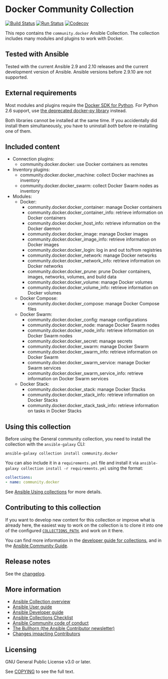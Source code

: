 # Docker Community Collection
[![Build Status](
https://dev.azure.com/ansible/community.docker/_apis/build/status/CI?branchName=main)](https://dev.azure.com/ansible/community.docker/_build?definitionId=21)
[![Run Status](https://api.shippable.com/projects/5f992599cc07df00079b99d1/badge?branch=main)](https://app.shippable.com/github/ansible-collections/community.docker/dashboard)
[![Codecov](https://img.shields.io/codecov/c/github/ansible-collections/community.docker)](https://codecov.io/gh/ansible-collections/community.docker)

This repo contains the `community.docker` Ansible Collection. The collection includes many modules and plugins to work with Docker.

## Tested with Ansible

Tested with the current Ansible 2.9 and 2.10 releases and the current development version of Ansible. Ansible versions before 2.9.10 are not supported.

## External requirements

Most modules and plugins require the [Docker SDK for Python](https://pypi.org/project/docker/). For Python 2.6 support, use [the deprecated docker-py library](https://pypi.org/project/docker-py/) instead.

Both libraries cannot be installed at the same time. If you accidentally did install them simultaneously, you have to uninstall *both* before re-installing one of them.

## Included content

* Connection plugins:
  - community.docker.docker: use Docker containers as remotes
* Inventory plugins:
  - community.docker.docker_machine: collect Docker machines as inventory
  - community.docker.docker_swarm: collect Docker Swarm nodes as inventory
* Modules:
  * Docker:
    - community.docker.docker_container: manage Docker containers
    - community.docker.docker_container_info: retrieve information on Docker containers
    - community.docker.docker_host_info: retrieve information on the Docker daemon
    - community.docker.docker_image: manage Docker images
    - community.docker.docker_image_info: retrieve information on Docker images
    - community.docker.docker_login: log in and out to/from registries
    - community.docker.docker_network: manage Docker networks
    - community.docker.docker_network_info: retrieve information on Docker networks
    - community.docker.docker_prune: prune Docker containers, images, networks, volumes, and build data
    - community.docker.docker_volume: manage Docker volumes
    - community.docker.docker_volume_info: retrieve information on Docker volumes
  * Docker Compose:
    - community.docker.docker_compose: manage Docker Compose files
  * Docker Swarm:
    - community.docker.docker_config: manage configurations
    - community.docker.docker_node: manage Docker Swarm nodes
    - community.docker.docker_node_info: retrieve information on Docker Swarm nodes
    - community.docker.docker_secret: manage secrets
    - community.docker.docker_swarm: manage Docker Swarm
    - community.docker.docker_swarm_info: retrieve information on Docker Swarm
    - community.docker.docker_swarm_service: manage Docker Swarm services
    - community.docker.docker_swarm_service_info: retrieve information on Docker Swarm services
  * Docker Stack:
    - community.docker.docker_stack: manage Docker Stacks
    - community.docker.docker_stack_info: retrieve information on Docker Stacks
    - community.docker.docker_stack_task_info: retrieve information on tasks in Docker Stacks

## Using this collection

Before using the General community collection, you need to install the collection with the `ansible-galaxy` CLI:

    ansible-galaxy collection install community.docker

You can also include it in a `requirements.yml` file and install it via `ansible-galaxy collection install -r requirements.yml` using the format:

```yaml
collections:
- name: community.docker
```

See [Ansible Using collections](https://docs.ansible.com/ansible/latest/user_guide/collections_using.html) for more details.

## Contributing to this collection

If you want to develop new content for this collection or improve what is already here, the easiest way to work on the collection is to clone it into one of the configured [`COLLECTIONS_PATH`](https://docs.ansible.com/ansible/latest/reference_appendices/config.html#collections-paths), and work on it there.

You can find more information in the [developer guide for collections](https://docs.ansible.com/ansible/devel/dev_guide/developing_collections.html#contributing-to-collections), and in the [Ansible Community Guide](https://docs.ansible.com/ansible/latest/community/index.html).

## Release notes

See the [changelog](https://github.com/ansible-collections/community.docker/tree/main/CHANGELOG.rst).

## More information

- [Ansible Collection overview](https://github.com/ansible-collections/overview)
- [Ansible User guide](https://docs.ansible.com/ansible/latest/user_guide/index.html)
- [Ansible Developer guide](https://docs.ansible.com/ansible/latest/dev_guide/index.html)
- [Ansible Collections Checklist](https://github.com/ansible-collections/overview/blob/master/collection_requirements.rst)
- [Ansible Community code of conduct](https://docs.ansible.com/ansible/latest/community/code_of_conduct.html)
- [The Bullhorn (the Ansible Contributor newsletter)](https://us19.campaign-archive.com/home/?u=56d874e027110e35dea0e03c1&id=d6635f5420)
- [Changes impacting Contributors](https://github.com/ansible-collections/overview/issues/45)

## Licensing

GNU General Public License v3.0 or later.

See [COPYING](https://www.gnu.org/licenses/gpl-3.0.txt) to see the full text.
